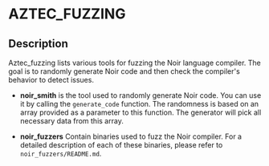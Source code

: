 # AZTEC_FUZZING

## Description
Aztec_fuzzing lists various tools for fuzzing the Noir language compiler.
The goal is to randomly generate Noir code and then check the compiler's behavior to detect issues.

- **noir_smith** is the tool used to randomly generate Noir code. You can use it by calling the `generate_code` function. The randomness is based on an array provided as a parameter to this function. The generator will pick all necessary data from this array.

- **noir_fuzzers** Contain binaries used to fuzz the Noir compiler. For a detailed description of each of these binaries, please refer to `noir_fuzzers/README.md`.